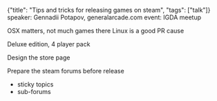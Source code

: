 {"title": "Tips and tricks for releasing games on steam", "tags": ["talk"]}
speaker: Gennadii Potapov, generalarcade.com
event: IGDA meetup

OSX matters, not much games there
Linux is a good PR cause

Deluxe edition, 4 player pack

Design the store page

Prepare the steam forums before release
* sticky topics
* sub-forums

